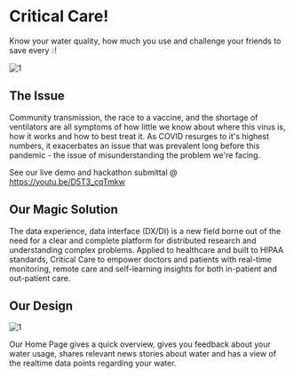 # Critical Care!

Know your water quality, how much you use and challenge your friends to save every 💧! 


![1](https://github.com/Team-Crushing-It/critical_care/blob/master/assets/icon/icon.png)

## The Issue

Community transmission, the race to a vaccine, and the shortage of ventilators are all symptoms of how little we know about where this virus is, how it works and how to best treat it. As COVID resurges to it's highest numbers, it exacerbates an issue that was prevalent long before this pandemic - the issue of misunderstanding the problem we're facing.

See our live demo and hackathon submittal @ https://youtu.be/D5T3_cqTmkw

## Our Magic Solution

The data experience, data interface (DX/DI) is a new field borne out of the need for a clear and complete platform for distributed research and understanding complex problems. Applied to healthcare and built to HIPAA standards, Critical Care to empower doctors and patients with real-time monitoring, remote care and self-learning insights for both in-patient and out-patient care.

## Our Design
![1](https://github.com/Team-Crushing-It/critical_care/blob/master/assets/stack.png)

Our Home Page gives a quick overview, gives you feedback about your water usage, shares relevant news stories about water and has a view of the realtime data points regarding your water.
